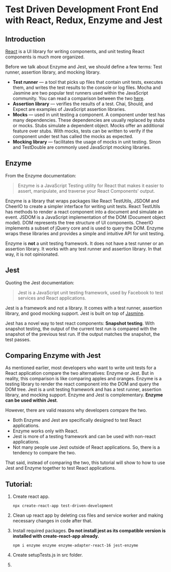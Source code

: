 # Test Driven Development Front End with React, Redux, Enzyme and Jest

## Introduction

[React](https://facebook.github.io/react/) is a UI library for writing components, and unit testing React components is much more organized.

Before we talk about Enzyme and Jest, we should define a few terms: Test runner, assertion library, and mocking library.

- **Test runner** — a tool that picks up files that  contain unit tests, executes them, and writes the test results to the  console or log files. Mocha and Jasmine are two popular test runners  used within the JavaScript community. You can read a comparison between  the two [here](https://www.codementor.io/javascript/tutorial/javascript-testing-framework-comparison-jasmine-vs-mocha).
- **Assertion library** — verifies the results of a test. Chai, Should, and Expect are examples of JavaScript assertion libraries.
- **Mocks** — used in unit testing a component. A  component under test has many dependencies. These dependencies are  usually replaced by stubs or mocks. Stubs simulate a dependent object.  Mocks offer an additional feature over stubs. With mocks, tests can be  written to verify if the component under test has called the mocks as  expected.
- **Mocking library** — facilitates the usage of mocks in unit testing. Sinon and TestDouble are commonly used JavaScript mocking libraries.

##  Enzyme

From the Enzyme documentation:

> Enzyme is a JavaScript Testing utility for React that makes it easier to assert, manipulate, and traverse your React Components' output.

Enzyme is a library that wraps packages like React TestUtils, JSDOM  and CheerIO to create a simpler interface for writing unit tests. React  TestUtils has methods to render a react component into a document and  simulate an event. JSDOM is a JavaScript implementation of the DOM  (Document object model). DOM represents the tree structure of UI  components. CheerIO implements a subset of jQuery core and is used to  query the DOM. Enzyme wraps these libraries and provides a simple and  intuitive API for unit testing.

Enzyme is **not** a unit testing framework. It does not  have a test runner or an assertion library. It works with any test  runner and assertion library. In that way, it is not opinionated.

##  Jest

Quoting the Jest documentation:

> Jest is a JavaScript unit testing framework, used by Facebook to test services and React applications.

Jest is a framework and not a library. It comes with a test runner,  assertion library, and good mocking support. Jest is built on top of [Jasmine](http://jasmine.github.io/).

Jest has a novel way to test react components: **Snapshot testing**. With snapshot testing, the output of the current test run is compared  with the snapshot of the previous test run. If the output matches the  snapshot, the test passes.

##  Comparing Enzyme with Jest

As mentioned earlier, most developers who want to write unit tests  for a React application compare the two alternatives: Enzyme or Jest.  But in reality, this comparison is like comparing apples and oranges.  Enzyme is a testing library to render the react component into the DOM  and query the DOM tree. Jest is a unit testing framework and has a test  runner, assertion library, and mocking support. Enzyme and Jest is  complementary. **Enzyme can be used within Jest**.

However, there are valid reasons why developers compare the two.

- Both Enzyme and Jest are specifically designed to test React applications.
- Enzyme works only with React.
- Jest is more of a testing framework and can be used with non-react applications.
- Not many people use Jest outside of React applications. So, there is a tendency to compare the two.

That said, instead of comparing the two, this tutorial will show to  how to use Jest and Enzyme together to test React applications.

## Tutorial:

1. Create react app.


   ```npx create-react-app test-driven-development```

2. Clean up react app by deleting css files and service worker and making necessary changes in code after that.
   

3. Install required packages. **Do not install jest as its compatible version is installed with create-react-app already.**


   ```npm i enzyme enzyme enzyme-adapter-react-16 jest-enzyme```

4. Create setupTests.js in src folder.
   

5. 